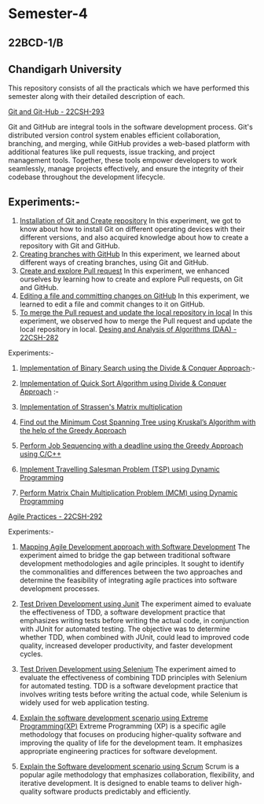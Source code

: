 # Semester-4 
## 22BCD-1/B 
## Chandigarh University

This repository consists of all the practicals which we have performed this semester along with their detailed description of each.

[Git and Git-Hub - 22CSH-293](https://github.com/Sakshi-code13/Semester-4/tree/Git-and-GitHub/Git%20and%20GitHUB)

Git and GitHub are integral tools in the software development process. Git's distributed version control system enables efficient collaboration, branching, and merging, while GitHub provides a web-based platform with additional features like pull requests, issue tracking, and project management tools. Together, these tools empower developers to work seamlessly, manage projects effectively, and ensure the integrity of their codebase throughout the development lifecycle.

## Experiments:-

1. [Installation of Git and Create repository](https://github.com/Sakshi-code13/Semester-4/blob/Git-and-GitHub/Git%20and%20GitHUB/Experiment%201.pdf)
In this experiment, we got to know about how to install Git on different operating devices with their different versions, and also acquired knowledge about how to create a repository with Git and GitHub.
2. [Creating branches with GitHub](https://github.com/Sakshi-code13/Semester-4/blob/Git-and-GitHub/Git%20and%20GitHUB/Experiment%202.pdf)
In this experiment, we learned about different ways of creating branches, using Git and GitHub.
3. [Create and explore Pull request](https://github.com/Sakshi-code13/Semester-4/blob/Git-and-GitHub/Git%20and%20GitHUB/Experiment%203.pdf)
In this experiment, we enhanced ourselves by learning how to create and explore Pull requests, on Git and GitHub.
4. [Editing a file and committing changes on GitHub](https://github.com/Sakshi-code13/Semester-4/blob/Git-and-GitHub/Git%20and%20GitHUB/Experiment%204.pdf)
In this experiment, we learned to edit a file and commit changes to it on GitHub.
5. [To merge the Pull request and update the local repository in local](https://github.com/Sakshi-code13/Semester-4/blob/Git-and-GitHub/Git%20and%20GitHUB/Experiment%205.pdf)
In this experiment, we observed how to merge the Pull request and update the local repository in local.
[Desing and Analysis of Algorithms (DAA) - 22CSH-282](https://github.com/Sakshi-code13/Semester-4/tree/Design-and-Analysis-of-Algorithms)


Experiments:-
1. [Implementation of Binary Search using the Divide & Conquer Approach](https://github.com/Sakshi-code13/Semester-4/blob/Design-and-Analysis-of-Algorithms/Experiment%201.docx):- 

2. [Implementation of Quick Sort Algorithm using Divide & Conquer Approach](https://github.com/Sakshi-code13/Semester-4/blob/Design-and-Analysis-of-Algorithms/Experiment%202%20(2).docx) :-

3. [Implementation of Strassen's Matrix multiplication](https://github.com/Sakshi-code13/Semester-4/blob/Design-and-Analysis-of-Algorithms/Experiment%203%20(2).docx)

4. [Find out the Minimum Cost Spanning Tree using Kruskal’s Algorithm with the help of the Greedy Approach](https://github.com/Sakshi-code13/Semester-4/blob/Design-and-Analysis-of-Algorithms/Experiment%204.pdf)

5. [Perform Job Sequencing with a deadline using the Greedy Approach using C/C++](https://github.com/Sakshi-code13/Semester-4/blob/Design-and-Analysis-of-Algorithms/Experiment%205.pdf)

6. [Implement Travelling Salesman Problem (TSP) using Dynamic Programming](https://github.com/Sakshi-code13/Semester-4/blob/Design-and-Analysis-of-Algorithms/Experiment%206.pdf)

7. [Perform Matrix Chain Multiplication Problem (MCM) using Dynamic Programming](https://github.com/Sakshi-code13/Semester-4/blob/Design-and-Analysis-of-Algorithms/Experiment%207.pdf)

[Agile Practices - 22CSH-292](https://github.com/Sakshi-code13/Semester-4/tree/Agile-Practices/Agile%20Practices)

Experiments:-
1. [Mapping Agile Development approach with Software Development](https://github.com/Sakshi-code13/Semester-4/blob/Agile-Practices/Agile%20Practices/Experiment%201.docx)
The experiment aimed to bridge the gap between traditional software development methodologies and agile principles. It sought to identify the commonalities and differences between the two approaches and determine the feasibility of integrating agile practices into software development processes.

2. [Test Driven Development using Junit](https://github.com/Sakshi-code13/Semester-4/blob/Agile-Practices/Agile%20Practices/Experiment%202.docx)
The experiment aimed to evaluate the effectiveness of TDD, a software development practice that emphasizes writing tests before writing the actual code, in conjunction with JUnit for automated testing. The objective was to determine whether TDD, when combined with JUnit, could lead to improved code quality, increased developer productivity, and faster development cycles.

3. [Test Driven Development using Selenium](https://github.com/Sakshi-code13/Semester-4/blob/Agile-Practices/Agile%20Practices/Experiment%203.docx) 
The experiment aimed to evaluate the effectiveness of combining TDD principles with Selenium for automated testing. TDD is a software development practice that involves writing tests before writing the actual code, while Selenium is widely used for web application testing.

4. [Explain the software development scenario using Extreme Programming(XP)](https://github.com/Sakshi-code13/Semester-4/blob/Agile-Practices/Agile%20Practices/Experiment%204.docx)
Extreme Programming (XP) is a specific agile methodology that focuses on producing higher-quality software and improving the quality of life for the development team. It emphasizes appropriate engineering practices for software development.

5. [Explain the Software development scenario using Scrum](https://github.com/Sakshi-code13/Semester-4/blob/Agile-Practices/Agile%20Practices/Experiment%205.docx)
Scrum is a popular agile methodology that emphasizes collaboration, flexibility, and iterative development. It is designed to enable teams to deliver high-quality software products predictably and efficiently.

